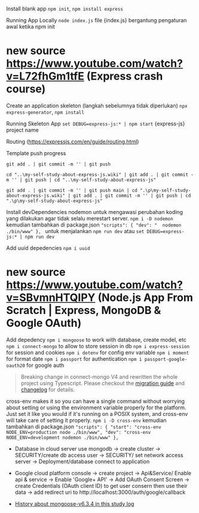 Install blank app
``npm init``, ``npm install express``

Running App Locally
``node index.js`` file {index.js} bergantung pengaturan awal ketika npm init

# new source https://www.youtube.com/watch?v=L72fhGm1tfE (Express crash course)

Create an application skeleton (langkah sebelumnya tidak diperlukan)
``npx express-generator``, ``npm install``

Running Skeleton App
``set DEBUG=express-js:* | npm start`` {express-js} project name

Routing (https://expressjs.com/en/guide/routing.html)

Template push progress
```
git add . | git commit -m '' | git push
```
```
cd "..\my-self-study-about-express-js.wiki" | git add . | git commit -m '' | git push | cd "..\my-self-study-about-express-js"
```
```
git add . | git commit -m '' | git push main | cd ".\p\my-self-study-about-express-js.wiki" | git add . | git commit -m '' | git push | cd ".\p\my-self-study-about-express-js"
```

Install devDependencies nodemon untuk mengawasi perubahan koding yang dilakukan agar tidak selalu merestart server. 
``npm i -D nodemon``
kemudian tambahkan di package.json 
``"scripts": { "dev": "  nodemon ./bin/www" }, ``
untuk menjalankan
``npm run dev`` atau ``set DEBUG=express-js:* | npm run dev``

Add uuid depedencies
``npm i uuid``

# new source https://www.youtube.com/watch?v=SBvmnHTQIPY (Node.js App From Scratch | Express, MongoDB & Google OAuth)
Add depedency 
``npm i mongoose`` to work with database, create model, etc
``npm i connect-mongo`` to allow to store session in db 
``npm i express-session`` for session and cookies
``npm i dotenv`` for config env variable
``npm i moment`` for format date
``npm i passport`` for authentication
``npm i passport-google-oauth20`` for google auth
> Breaking change in connect-mongo V4 and rewritten the whole project using Typescript. Please checkout the [migration guide](https://github.com/jdesboeufs/connect-mongo/blob/master/MIGRATION_V4.md) and [changelog](https://github.com/jdesboeufs/connect-mongo/blob/master/CHANGELOG.md) for details.

cross-env makes it so you can have a single command without worrying about setting or using the environment variable properly for the platform. Just set it like you would if it's running on a POSIX system, and cross-env will take care of setting it properly.
``npm i -D cross-env``
kemudian tambahkan di package.json 
``"scripts": { "start": "cross-env NODE_ENV=production node ./bin/www", "dev": "cross-env NODE_ENV=development nodemon ./bin/www" },``

+ Database in cloud server use mongodb -> create cluster -> SECURITY/create db access user -> SECURITY/ set network access server -> Deployment/database connect to application

+ Google cloud platform console -> create project -> Api&Service/ Enable api & service -> Enable 'Google+ API' -> Add OAuth Consent Screen -> create Credentials (OAuth client ID) to get user consern then use their data -> add redirect uri to http://localhost:3000/auth/google/callback

+ [History about mongoose-v6.3.4 in this study log](https://github.com/ruririzal/my-self-study-about-express-js/wiki/Mongoose-v6.3.4)
